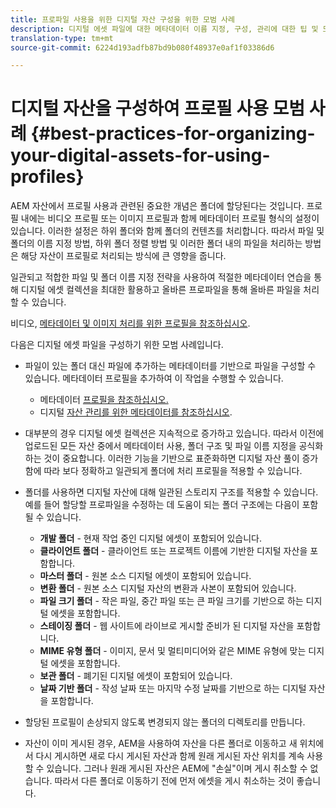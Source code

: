 ```yaml
---
title: 프로파일 사용을 위한 디지털 자산 구성을 위한 모범 사례
description: 디지털 에셋 파일에 대한 메타데이터 이름 지정, 구성, 관리에 대한 팁 및 모범 사례
translation-type: tm+mt
source-git-commit: 6224d193adfb87bd9b080f48937e0af1f03386d6

---
```



# 디지털 자산을 구성하여 프로필 사용 모범 사례 {#best-practices-for-organizing-your-digital-assets-for-using-profiles}

AEM 자산에서 프로필 사용과 관련된 중요한 개념은 폴더에 할당된다는 것입니다. 프로필 내에는 비디오 프로필 또는 이미지 프로필과 함께 메타데이터 프로필 형식의 설정이 있습니다. 이러한 설정은 하위 폴더와 함께 폴더의 컨텐츠를 처리합니다. 따라서 파일 및 폴더의 이름 지정 방법, 하위 폴더 정렬 방법 및 이러한 폴더 내의 파일을 처리하는 방법은 해당 자산이 프로필로 처리되는 방식에 큰 영향을 줍니다.

일관되고 적합한 파일 및 폴더 이름 지정 전략을 사용하여 적절한 메타데이터 연습을 통해 디지털 에셋 컬렉션을 최대한 활용하고 올바른 프로파일을 통해 올바른 파일을 처리할 수 있습니다.

비디오, [메타데이터 및 이미지 처리를 위한 프로필을 참조하십시오](processing-profiles.md).

다음은 디지털 에셋 파일을 구성하기 위한 모범 사례입니다.

* 파일이 있는 폴더 대신 파일에 추가하는 메타데이터를 기반으로 파일을 구성할 수 있습니다. 메타데이터 프로필을 추가하여 이 작업을 수행할 수 있습니다.

   * 메타데이터 [프로필을 참조하십시오.](/help/assets/metadata-profiles.md)
   * 디지털 [자산 관리를 위한 메타데이터를 참조하십시오](/help/assets/manage-metadata.md).

* 대부분의 경우 디지털 에셋 컬렉션은 지속적으로 증가하고 있습니다. 따라서 이전에 업로드된 모든 자산 중에서 메타데이터 사용, 폴더 구조 및 파일 이름 지정을 공식화하는 것이 중요합니다. 이러한 기능을 기반으로 표준화하면 디지털 자산 풀이 증가함에 따라 보다 정확하고 일관되게 폴더에 처리 프로필을 적용할 수 있습니다.
* 폴더를 사용하면 디지털 자산에 대해 일관된 스토리지 구조를 적용할 수 있습니다. 예를 들어 할당할 프로파일을 수정하는 데 도움이 되는 폴더 구조에는 다음이 포함될 수 있습니다.

   * **개발 폴더** - 현재 작업 중인 디지털 에셋이 포함되어 있습니다.
   * **클라이언트 폴더** - 클라이언트 또는 프로젝트 이름에 기반한 디지털 자산을 포함합니다.
   * **마스터 폴더** - 원본 소스 디지털 에셋이 포함되어 있습니다.
   * **변환 폴더** - 원본 소스 디지털 자산의 변환과 사본이 포함되어 있습니다.
   * **파일 크기 폴더** - 작은 파일, 중간 파일 또는 큰 파일 크기를 기반으로 하는 디지털 에셋을 포함합니다.
   * **스테이징 폴더** - 웹 사이트에 라이브로 게시할 준비가 된 디지털 자산을 포함합니다.
   * **MIME 유형 폴더** - 이미지, 문서 및 멀티미디어와 같은 MIME 유형에 맞는 디지털 에셋을 포함합니다.
   * **보관 폴더** - 폐기된 디지털 에셋이 포함되어 있습니다.
   * **날짜 기반 폴더** - 작성 날짜 또는 마지막 수정 날짜를 기반으로 하는 디지털 자산을 포함합니다.

* 할당된 프로필이 손상되지 않도록 변경되지 않는 폴더의 디렉토리를 만듭니다.
* 자산이 이미 게시된 경우, AEM을 사용하여 자산을 다른 폴더로 이동하고 새 위치에서 다시 게시하면 새로 다시 게시된 자산과 함께 원래 게시된 자산 위치를 계속 사용할 수 있습니다. 그러나 원래 게시된 자산은 AEM에 &quot;손실&quot;이며 게시 취소할 수 없습니다. 따라서 다른 폴더로 이동하기 전에 먼저 에셋을 게시 취소하는 것이 좋습니다.

